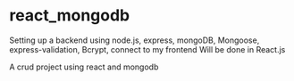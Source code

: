 # react_mongodb
Setting up a backend using 
node.js, 
express, 
mongoDB, 
Mongoose,
express-validation,
Bcrypt,
connect to my frontend
Will be done in React.js

A crud project using react and mongodb

